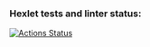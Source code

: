 
### Hexlet tests and linter status:
[![Actions Status](https://github.com/MilaNick/frontend-project-12/workflows/hexlet-check/badge.svg)](https://github.com/MilaNick/frontend-project-12/actions)

